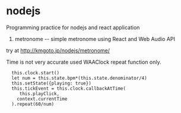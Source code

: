 # nodejs

Programming practice for nodejs and react application

1) metronome -- simple metronome using React and Web Audio API

try at http://kmgoto.jp/nodejs/metronome/

Time is not very accurate used WAAClock repeat function only.

      this.clock.start()
      let num = this.state.bpm*(this.state.denominator/4)
      this.setState({playing: true})
      this.tickEvent = this.clock.callbackAtTime(
         this.playClick,
        context.currentTime
      ).repeat(60/num) 



